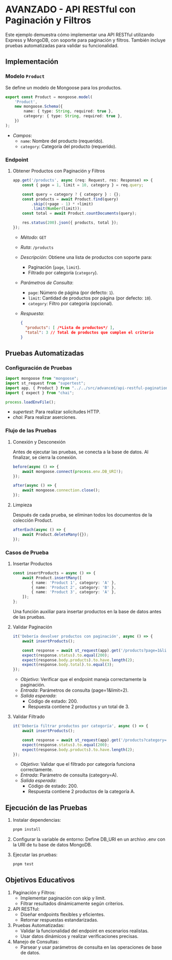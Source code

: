 # AVANZADO - API RESTful con Paginación y Filtros

Este ejemplo demuestra cómo implementar una API RESTful utilizando Express y MongoDB, con soporte para paginación y filtros. También incluye pruebas automatizadas para validar su funcionalidad.

## Implementación

### Modelo `Product`

Se define un modelo de Mongoose para los productos.

```ts
export const Product = mongoose.model(
    'Product',
    new mongoose.Schema({
        name: { type: String, required: true },
        category: { type: String, required: true },
    })
);
```

- *Campos*:
  - `name`: Nombre del producto (requerido).
  - `category`: Categoría del producto (requerido).

### Endpoint

1. Obtener Productos con Paginación y Filtros

   ```ts
   app.get('/products', async (req: Request, res: Response) => {
       const { page = 1, limit = 10, category } = req.query;

       const query = category ? { category } : {};
       const products = await Product.find(query)
           .skip((+page - 1) * +limit)
           .limit(Number(limit));
       const total = await Product.countDocuments(query);

       res.status(200).json({ products, total });
   });
   ```

   - *Método*: `GET`
   - *Ruta*: `/products`
   - *Descripción*: Obtiene una lista de productos con soporte para:
     - Paginación (`page`, `limit`).
     - Filtrado por categoría (`category`).
   - *Parámetros de Consulta*:
     - `page`: Número de página (por defecto: `1`).
     - `limit`: Cantidad de productos por página (por defecto: `10`).
     - `category`: Filtro por categoría (opcional).
   - *Respuesta*:

     ```json
     {
       "products": [ /*Lista de productos*/ ],
       "total": 3 // Total de productos que cumplen el criterio
     }
     ```

## Pruebas Automatizadas

### Configuración de Pruebas

```ts
import mongoose from "mongoose";
import st_request from "supertest";
import app, { Product } from "../../src/advanced/api-restful-pagination-filters";
import { expect } from "chai";

process.loadEnvFile();
```

- *supertest*: Para realizar solicitudes HTTP.
- *chai*: Para realizar aserciones.

### Flujo de las Pruebas

1. Conexión y Desconexión

   Antes de ejecutar las pruebas, se conecta a la base de datos. Al finalizar, se cierra la conexión.

   ```ts
   before(async () => {
       await mongoose.connect(process.env.DB_URI!);
   });

   after(async () => {
       await mongoose.connection.close();
   });
   ```

2. Limpieza

   Después de cada prueba, se eliminan todos los documentos de la colección Product.

   ```ts
   afterEach(async () => {
       await Product.deleteMany({});
   });
   ```

### Casos de Prueba

1. Insertar Productos

   ```ts
   const insertProducts = async () => {
       await Product.insertMany([
           { name: 'Product 1', category: 'A' },
           { name: 'Product 2', category: 'B' },
           { name: 'Product 3', category: 'A' },
       ]);
   };
   ```

   Una función auxiliar para insertar productos en la base de datos antes de las pruebas.

2. Validar Paginación

   ```ts
   it('Debería devolver productos con paginación', async () => {
       await insertProducts();

       const response = await st_request(app).get('/products?page=1&limit=2');
       expect(response.status).to.equal(200);
       expect(response.body.products).to.have.length(2);
       expect(response.body.total).to.equal(3);
   });
   ```

   - *Objetivo*: Verificar que el endpoint maneja correctamente la paginación.
   - *Entrada*: Parámetros de consulta (page=1&limit=2).
   - *Salida esperada*:
     - Código de estado: 200.
     - Respuesta contiene 2 productos y un total de 3.

3. Validar Filtrado

   ```ts
   it('Debería filtrar productos por categoría', async () => {
       await insertProducts();

       const response = await st_request(app).get('/products?category=A');
       expect(response.status).to.equal(200);
       expect(response.body.products).to.have.length(2);
   });
   ```

   - *Objetivo*: Validar que el filtrado por categoría funciona correctamente.
   - *Entrada*: Parámetro de consulta (category=A).
   - *Salida esperada*:
     - Código de estado: 200.
     - Respuesta contiene 2 productos de la categoría A.

## Ejecución de las Pruebas

1. Instalar dependencias:

   ```bash
   pnpm install
   ```

2. Configurar la variable de entorno: Define DB_URI en un archivo .env con la URI de tu base de datos MongoDB.
3. Ejecutar las pruebas:

   ```bash
   pnpm test
   ```

## Objetivos Educativos

1. Paginación y Filtros:
   - Implementar paginación con skip y limit.
   - Filtrar resultados dinámicamente según criterios.
2. API RESTful:
   - Diseñar endpoints flexibles y eficientes.
   - Retornar respuestas estandarizadas.
3. Pruebas Automatizadas:
   - Validar la funcionalidad del endpoint en escenarios realistas.
   - Usar datos dinámicos y realizar verificaciones precisas.
4. Manejo de Consultas:
   - Parsear y usar parámetros de consulta en las operaciones de base de datos.
